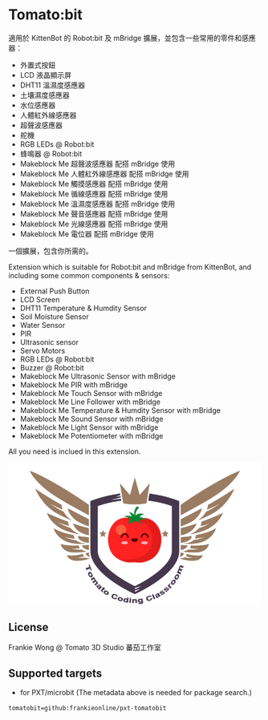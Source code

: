 # Tomato:bit

適用於 KittenBot 的 Robot:bit 及 mBridge 擴展，並包含一些常用的零件和感應器：
* 外置式按鈕
* LCD 液晶顯示屏
* DHT11 溫濕度感應器
* 土壤濕度感應器
* 水位感應器
* 人體紅外線感應器
* 超聲波感應器
* 舵機
* RGB LEDs @ Robot:bit
* 蜂鳴器 @ Robot:bit
* Makeblock Me 超聲波感應器 配搭 mBridge 使用
* Makeblock Me 人體紅外線感應器 配搭 mBridge 使用
* Makeblock Me 觸摸感應器 配搭 mBridge 使用
* Makeblock Me 循線感應器 配搭 mBridge 使用
* Makeblock Me 溫濕度感應器 配搭 mBridge 使用
* Makeblock Me 聲音感應器 配搭 mBridge 使用
* Makeblock Me 光線感應器 配搭 mBridge 使用
* Makeblock Me 電位器 配搭 mBridge 使用

一個擴展，包含你所需的。

Extension which is suitable for Robot:bit and mBridge from KittenBot, and including some common components & sensors:
* External Push Button
* LCD Screen
* DHT11 Temperature & Humdity Sensor
* Soil Moisture Sensor
* Water Sensor
* PIR
* Ultrasonic sensor
* Servo Motors
* RGB LEDs @ Robot:bit
* Buzzer @ Robot:bit
* Makeblock Me Ultrasonic Sensor with mBridge
* Makeblock Me PIR with mBridge
* Makeblock Me Touch Sensor with mBridge
* Makeblock Me Line Follower with mBridge
* Makeblock Me Temperature & Humdity Sensor with mBridge
* Makeblock Me Sound Sensor with mBridge
* Makeblock Me Light Sensor with mBridge
* Makeblock Me Potentiometer with mBridge

All you need is inclued in this extension.

![](icon.png)

## License

Frankie Wong @ Tomato 3D Studio 蕃茄工作室

## Supported targets

* for PXT/microbit
(The metadata above is needed for package search.)

```package
tomatobit=github:frankieonline/pxt-tomatobit
```
